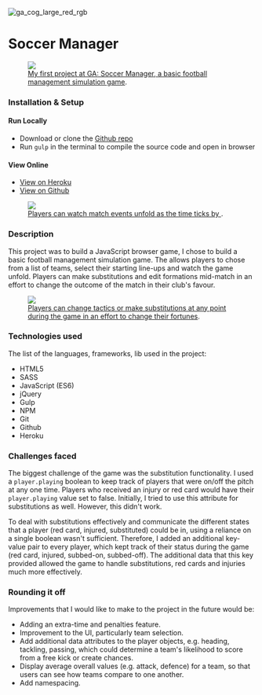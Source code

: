 ![ga_cog_large_red_rgb](https://cloud.githubusercontent.com/assets/40461/8183776/469f976e-1432-11e5-8199-6ac91363302b.png)

# Soccer Manager

<figure>
	<a href="https://dry-garden-10776.herokuapp.com/"><img src="http://i.imgur.com/OJmViQQ.jpg"></a>
	<figcaption><a href="https://dry-garden-10776.herokuapp.com/" title="Soccer Manager, a basic football management simulation game">My first project at GA: Soccer Manager, a basic football management simulation game</a>.</figcaption>
</figure>

### [](https://github.com/timrooke1991/project-0#setup)Installation & Setup

#### Run Locally

- Download or clone the [Github repo](https://github.com/timrooke1991/project-0)
- Run `gulp` in the terminal to compile the source code and open in browser

#### View Online

- [View on Heroku](https://dry-garden-10776.herokuapp.com/)
- [View on Github](https://github.com/timrooke1991/project-0)

<figure>
	<a href="https://dry-garden-10776.herokuapp.com/">
    <img src="http://i.imgur.com/LvQT0FB.jpg">
  </a>
	<figcaption>
    <a href="https://dry-garden-10776.herokuapp.com/" title="Players can watch match events unfold as the time ticks by">
      Players can watch match events unfold as the time ticks by
    </a>.
  </figcaption>
</figure>

### [](https://github.com/timrooke1991/project-0#description)Description

This project was to build a JavaScript browser game, I chose to build a basic football management simulation game. The allows players to chose from a list of teams, select their starting line-ups and watch the game unfold. Players can make substitutions and edit formations mid-match in an effort to change the outcome of the match in their club's favour.

<figure>
	<a href="https://dry-garden-10776.herokuapp.com/"><img src="http://i.imgur.com/o6BokIk.jpg"></a>
	<figcaption><a href="https://dry-garden-10776.herokuapp.com/" title="Players can change tactics or make substitutions at any point during the game in an effort to change their fortunes">Players can change tactics or make substitutions at any point during the game in an effort to change their fortunes</a>.</figcaption>
</figure>

### [](https://github.com/timrooke1991/project-0#technologies-used)Technologies used

The list of the languages, frameworks, lib used in the project:

- HTML5
- SASS
- JavaScript (ES6)
- jQuery
- Gulp
- NPM
- Git
- Github
- Heroku

### [](https://github.com/timrooke1991/project-0#challenges-faced)Challenges faced

The biggest challenge of the game was the substitution functionality. I used a `player.playing` boolean to keep track of players that were on/off the pitch at any one time. Players who received an injury or red card would have their `player.playing` value set to false. Initially, I tried to use this attribute for substitutions as well. However, this didn't work.

To deal with substitutions effectively and communicate the different states that a player (red card, injured, substituted) could be in, using a reliance on a single boolean wasn't sufficient. Therefore, I added an additional key-value pair to every player, which kept track of their status during the game (red card, injured, subbed-on, subbed-off). The additional data that this key provided allowed the game to handle substitutions, red cards and injuries much more effectively.

### [](https://github.com/timrooke1991/project-0#rounding-it-off)Rounding it off

Improvements that I would like to make to the project in the future would be:

- Adding an extra-time and penalties feature.
- Improvement to the UI, particularly team selection.
- Add additional data attributes to the player objects, e.g. heading, tackling, passing, which could determine a team's likelihood to score from a free kick or create chances.
- Display average overall values (e.g. attack, defence) for a team, so that users can see how teams compare to one another.
- Add namespacing.
